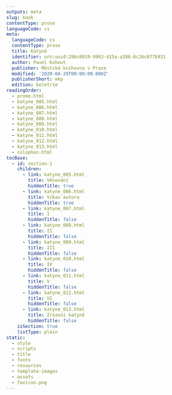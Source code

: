 ```yaml
---
outputs: meta
slug: book
contentType: prose
languageCode: cs
meta:
  languageCode: cs
  contentType: prose
  title: Katyně
  identifier: urn:uuid:296c0919-9963-415a-a386-6c26c077b931
  author: Pavel Kohout
  publisher: Městská knihovna v Praze
  modified: '2020-04-29T00:00:00.000Z'
  publisherShort: mkp
  edition: beletrie
readingOrder:
  - promo.html
  - katyne_005.html
  - katyne_006.html
  - katyne_007.html
  - katyne_008.html
  - katyne_009.html
  - katyne_010.html
  - katyne_011.html
  - katyne_012.html
  - katyne_013.html
  - colophon.html
tocBase:
  - id: section-1
    children:
      - link: katyne_005.html
        title: Věnování
        hiddenTitle: true
      - link: katyne_006.html
        title: Vzkaz autora
        hiddenTitle: true
      - link: katyne_007.html
        title: I
        hiddenTitle: false
      - link: katyne_008.html
        title: II
        hiddenTitle: false
      - link: katyne_009.html
        title: III
        hiddenTitle: false
      - link: katyne_010.html
        title: IV
        hiddenTitle: false
      - link: katyne_011.html
        title: V
        hiddenTitle: false
      - link: katyne_012.html
        title: VI
        hiddenTitle: false
      - link: katyne_013.html
        title: Zrození katyně
        hiddenTitle: false
    isSection: true
    listType: plain
static:
  - style
  - scripts
  - title
  - fonts
  - resources
  - template-images
  - assets
  - favicon.png
---
```

